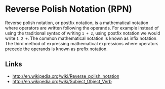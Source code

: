 # Reverse Polish Notation (RPN) #

Reverse polish notation, or postfix notation, is a mathematical notation where operators are written following the operands. For example instead of using the traditional syntax of writing `1 + 2`, using postfix notation we would write `1 2 +`. The common mathematical notation is known as infix notation. The third method of expressing mathematical expressions where operators precede the operands is known as prefix notation.

## Links ##

  * http://en.wikipedia.org/wiki/Reverse_polish_notation
  * http://en.wikipedia.org/wiki/Subject_Object_Verb
